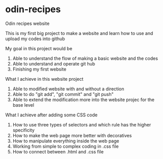 # odin-recipes
Odin recipes website

This is my first big project to make a website and learn
how to use and upload my codes into github

My goal in this project would be
1. Able to understand the flow of making a basic website and the codes
2. Able to understand and operate git hub
3. Finishing my first website

What I achieve in this website project
1. Able to modified website with and without a direction
2. Able to do "git add", "git commit" and "git push"
3. Able to extend the modification more into the website projec for the base level

What I achieve after adding some CSS code
1. How to use three types of selectors and which rule has the higher specificity
2. How to make the web page more better with decoratives
3. How to manipulate everything inside the web page
4. Working from simple to complex coding in .css file
5. How to connect between .html and .css file